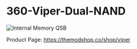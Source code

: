 # 360-Viper-Dual-NAND

![Internal Memory QSB](https://i.imgur.com/icGctLh.png)

Product Page: https://themodshop.co/shop/viper
